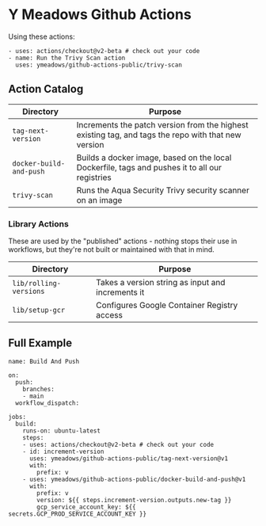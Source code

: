 # Y Meadows Github Actions

Using these actions:

```
- uses: actions/checkout@v2-beta # check out your code
- name: Run the Trivy Scan action
  uses: ymeadows/github-actions-public/trivy-scan
```

## Action Catalog

| Directory | Purpose |
| --- | --- |
| `tag-next-version` | Increments the patch version from the highest existing tag, and tags the repo with that new version |
| `docker-build-and-push` | Builds a docker image, based on the local Dockerfile, tags and pushes it to all our registries |
| `trivy-scan` | Runs the Aqua Security Trivy security scanner on an image |

### Library Actions

These are used by the "published" actions -
nothing stops their use in workflows,
but they're not built or maintained with that in mind.

| Directory | Purpose |
| --- | --- |
| `lib/rolling-versions` | Takes a version string as input and increments it |
| `lib/setup-gcr` | Configures Google Container Registry access |


## Full Example

```
name: Build And Push

on:
  push:
    branches:
    - main
  workflow_dispatch:

jobs:
  build:
    runs-on: ubuntu-latest
    steps:
    - uses: actions/checkout@v2-beta # check out your code
    - id: increment-version
      uses: ymeadows/github-actions-public/tag-next-version@v1
      with:
        prefix: v
    - uses: ymeadows/github-actions-public/docker-build-and-push@v1
      with:
        prefix: v
        version: ${{ steps.increment-version.outputs.new-tag }}
        gcp_service_account_key: ${{ secrets.GCP_PROD_SERVICE_ACCOUNT_KEY }}
```
